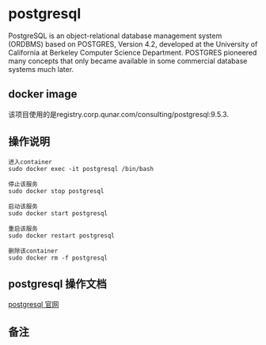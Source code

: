 # postgresql

PostgreSQL is an object-relational database management system (ORDBMS) based on POSTGRES, Version 4.2, developed at the University of California at Berkeley Computer Science Department. POSTGRES pioneered many concepts that only became available in some commercial database systems much later.

## docker image

该项目使用的是registry.corp.qunar.com/consulting/postgresql:9.5.3.

## 操作说明

```
进入container
sudo docker exec -it postgresql /bin/bash

停止该服务
sudo docker stop postgresql

启动该服务
sudo docker start postgresql

重启该服务
sudo docker restart postgresql

删除该container
sudo docker rm -f postgresql
```

## postgresql 操作文档

[postgresql 官网](https://www.postgresql.org/)

## 备注